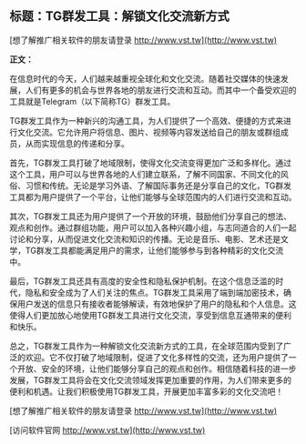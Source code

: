 ## **标题：TG群发工具：解锁文化交流新方式**

[想了解推广相关软件的朋友请登录 http://www.vst.tw](http://www.vst.tw)

**正文：**

在信息时代的今天，人们越来越重视全球化和文化交流。随着社交媒体的快速发展，人们有更多的机会与世界各地的朋友进行交流和互动。而其中一个备受欢迎的工具就是Telegram（以下简称TG）群发工具。

TG群发工具作为一种新兴的沟通工具，为人们提供了一个高效、便捷的方式来进行文化交流。它允许用户将信息、图片、视频等内容发送给自己的朋友或群组成员，从而实现信息的传递和分享。

首先，TG群发工具打破了地域限制，使得文化交流变得更加广泛和多样化。通过这个工具，用户可以与世界各地的人们建立联系，了解不同国家、不同文化的风俗、习惯和传统。无论是学习外语、了解国际事务还是分享自己的文化，TG群发工具都为用户提供了一个平台，让他们能够与全球范围内的人们进行交流和互动。

其次，TG群发工具还为用户提供了一个开放的环境，鼓励他们分享自己的想法、观点和创作。通过群组功能，用户可以加入各种兴趣小组，与志同道合的人们一起讨论和分享，从而促进文化交流和知识的传播。无论是音乐、电影、艺术还是文学，TG群发工具都能满足用户的需求，让他们能够参与到各种精彩的文化交流中。

最后，TG群发工具还具有高度的安全性和隐私保护机制。在这个信息泛滥的时代，隐私和安全成为了人们关注的焦点。TG群发工具采用了端到端加密技术，确保用户发送的信息只有接收者能够解读，有效地保护了用户的隐私和个人信息。这使得人们更加放心地使用TG群发工具进行文化交流，享受到信息互通带来的便利和快乐。

总之，TG群发工具作为一种解锁文化交流新方式的工具，在全球范围内受到了广泛的欢迎。它不仅打破了地域限制，促进了文化多样性的交流，还为用户提供了一个开放、安全的环境，让他们能够分享自己的观点和创作。相信随着科技的进一步发展，TG群发工具将会在文化交流领域发挥更加重要的作用，为人们带来更多的便利和机遇。让我们积极使用TG群发工具，开展更加丰富多彩的文化交流吧！

[想了解推广相关软件的朋友请登录 http://www.vst.tw](http://www.vst.tw)


[访问软件官网 http://www.vst.tw](http://www.vst.tw)
